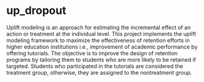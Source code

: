 # up_dropout

Uplift modeling is an approach for estimating the incremental effect of an action or treatment at the individual level. This project implements the uplift modeling framework to maximize the effectiveness of retention efforts in higher education institutions i.e., improvement of academic performance by offering tutorials. The objective is to improve the design of retention programs by tailoring them to students who are more likely to be retained if targeted. Students who participated in the tutorials are considered the treatment group, otherwise, they are assigned to the nontreatment group.
